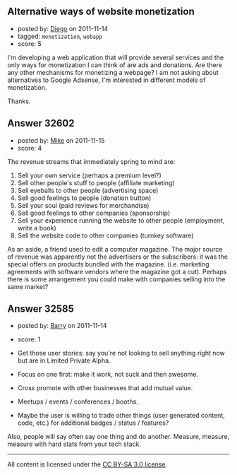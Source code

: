 ## Alternative ways of website monetization

- posted by: [Diego](https://stackexchange.com/users/-1/14419-diego) on 2011-11-14
- tagged: `monetization`, `webapp`
- score: 5

I'm developing a web application that will provide several services and the only ways for monetization I can think of are ads and donations. Are there any other mechanisms for monetizing a webpage? I am not asking about alternatives to Google Adsense, I'm interested in different models of monetization. 

Thanks.


## Answer 32602

- posted by: [Mike](https://stackexchange.com/users/-1/3475-mike) on 2011-11-15
- score: 4

 The revenue streams that immediately spring to mind are:

 1. Sell your own service (perhaps a premium level?)
 2. Sell other people's stuff to people (affiliate marketing)
 3. Sell eyeballs to other people (advertising space)
 4. Sell good feelings to people (donation button)
 5. Sell your soul (paid reviews for merchandise)
 6. Sell good feelings to other companies (sponsorship)
 7. Sell your experience running the website to other people (employment, write a book)
 8. Sell the website code to other companies (turnkey software)

As an aside, a friend used to edit a computer magazine. The major source of revenue was apparently not the advertisers or the subscribers: it was the special offers on products bundled with the magazine. (i.e. marketing agreements with software vendors where the magazine got a cut). Perhaps there is some arrangement you could make with companies selling into the same market? 



## Answer 32585

- posted by: [Barry](https://stackexchange.com/users/-1/14427-barry) on 2011-11-14
- score: 1

 - Get those user stories: say you're not looking to sell anything right now but are in Limited Private Alpha.
 - Focus on one first: make it work, not suck and then awesome.
 - Cross promote with other businesses that add mutual value.
 - Meetups / events / conferences / booths.
 - Maybe the user is willing to trade other things (user generated content, code, etc.) for additional badges / status / features?

Also, people will say often say one thing and do another.  Measure, measure, measure with hard stats from your tech stack.




---

All content is licensed under the [CC BY-SA 3.0 license](https://creativecommons.org/licenses/by-sa/3.0/).
